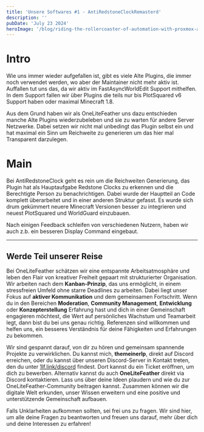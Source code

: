 ```yaml
---
title: 'Unsere Softwares #1 - AntiRedstoneClockRemasterd'
description: ''
pubDate: 'July 23 2024'
heroImage: '/blog/riding-the-rollercoaster-of-automation-with-proxmox-and-ansible.webp'
---
```


# Intro

Wie uns immer wieder aufgefallen ist, gibt es viele Alte Plugins, die immer noch verwendet werden, wo aber der Maintainer nicht mehr aktiv ist. 
Auffallen tut uns das, da wir aktiv im FastAsyncWorldEdit Support mithelfen. In dem Support fallen wir über Plugins die teils nur bis PlotSquared v6 Support haben oder maximal Minecraft 1.8.

Aus dem Grund haben wir als OneLiteFeather uns dazu entschieden manche Alte Plugins wiederzubeleben und sie zu warten für andere Server Netzwerke. Dabei setzen wir nicht mal unbedingt das Plugin selbst ein und hat maximal ein Sinn um Reichweite zu generieren um das hier mal Transparent darzulegen.

# Main

Bei AntiRedstoneClock geht es rein um die Reichweiten Generierung, das Plugin hat als Hauptaufgabe Redstone Clocks zu erkennen und die Berechtigte Person zu benachrichtigen. Dabei wurde der Hauptteil an Code komplett überarbeitet und in einer anderen Struktur gefasst. 
Es wurde sich drum gekümmert neuere Minecraft Versionen besser zu integrieren und neuest PlotSquared und WorldGuard einzubauen. 

Nach einigen Feedback schleifen von verschiedenen Nutzern, haben wir auch z.b. ein besseren Display Command eingebaut.



---


## Werde Teil unserer Reise

Bei OneLiteFeather schätzen wir eine entspannte Arbeitsatmosphäre und leben den Flair von kreativer Freiheit gepaart mit strukturierter Organisation. Wir arbeiten nach dem **Kanban-Prinzip**, das uns ermöglicht, in einem stressfreien Umfeld ohne starre Deadlines zu arbeiten. Dabei liegt unser Fokus auf **aktiver Kommunikation** und dem gemeinsamen Fortschritt. Wenn du in den Bereichen **Moderation**, **Community Management**, **Entwicklung** oder **Konzepterstellung** Erfahrung hast und dich in einer Gemeinschaft engagieren möchtest, die Wert auf persönliches Wachstum und Teamarbeit legt, dann bist du bei uns genau richtig. Referenzen sind willkommen und helfen uns, ein besseres Verständnis für deine Fähigkeiten und Erfahrungen zu bekommen.

Wir sind gespannt darauf, von dir zu hören und gemeinsam spannende Projekte zu verwirklichen. Du kannst mich, **themeinerlp**, direkt auf Discord erreichen, oder du kannst über unseren Discord-Server in Kontakt treten, den du unter [1lf.link/discord](https://1lf.link/discord) findest. Dort kannst du ein Ticket eröffnen, um dich zu bewerben. Alternativ kannst du auch **OneLiteFeather** direkt via Discord kontaktieren. Lass uns über deine Ideen plaudern und wie du zur OneLiteFeather-Community beitragen kannst. Zusammen können wir die digitale Welt erkunden, unser Wissen erweitern und eine positive und unterstützende Gemeinschaft aufbauen.

Falls Unklarheiten aufkommen sollten, sei frei uns zu fragen. Wir sind hier, um alle deine Fragen zu beantworten und freuen uns darauf, mehr über dich und deine Interessen zu erfahren!